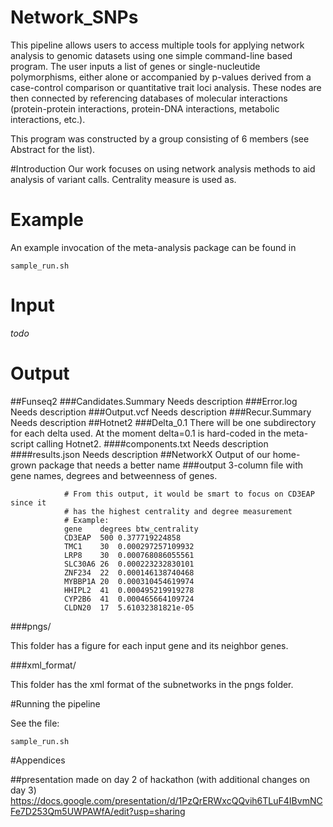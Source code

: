 # Network_SNPs
This pipeline allows users to access multiple tools for applying network analysis to genomic datasets using one simple command-line based program. The user inputs a list of genes or single-nucleutide polymorphisms, either alone or accompanied by p-values derived from a case-control comparison or quantitative trait loci analysis. These nodes are then connected by referencing databases of molecular interactions (protein-protein interactions, protein-DNA interactions, metabolic interactions, etc.).  

This program was constructed by a group consisting of 6 members (see Abstract for the list).

#Introduction
Our work focuses on using network analysis methods to aid analysis of variant calls. Centrality measure is used as.

# Example

An example invocation of the meta-analysis package can be found in

    sample_run.sh

# Input

_todo_

# Output
##Funseq2
###Candidates.Summary
Needs description
###Error.log
Needs description
###Output.vcf
Needs description
###Recur.Summary
Needs description
##Hotnet2
###Delta_0.1
There will be one subdirectory for each delta used. At the moment delta=0.1 is hard-coded in the meta-script calling Hotnet2.
####components.txt
Needs description
####results.json
Needs description
##NetworkX
Output of our home-grown package that needs a better name
###output
3-column file with gene names, degrees and betweenness of genes.

                # From this output, it would be smart to focus on CD3EAP since it
                # has the highest centrality and degree measurement
                # Example:
                gene	degrees	btw_centrality
                CD3EAP	500	0.377719224858
                TMC1	30	0.000297257109932
                LRP8	30	0.000768086055561
                SLC30A6	26	0.000223232830101
                ZNF234	22	0.000146138740468
                MYBBP1A	20	0.000310454619974
                HHIPL2	41	0.000495219919278
                CYP2B6	41	0.000465664109724
                CLDN20	17	5.61032381821e-05
###pngs/

This folder has a figure for each input gene and its neighbor genes.

###xml_format/ 

This folder has the xml format of the subnetworks in the pngs folder.

#Running the pipeline

See the file:
```
sample_run.sh
```

#Appendices

##presentation made on day 2 of hackathon
(with additional changes on day 3)
 https://docs.google.com/presentation/d/1PzQrERWxcQQvih6TLuF4IBvmNCFe7D253Qm5UWPAWfA/edit?usp=sharing


